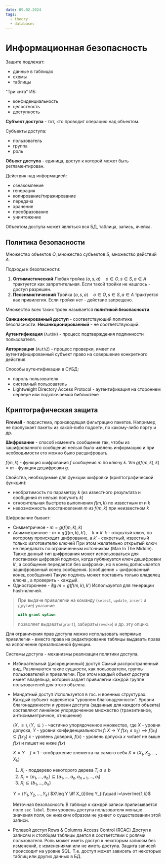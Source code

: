 ```yaml
---
date: 09.02.2024
tags:
  - theory
  - databases
---
```

# Информационная безопасность
Защите подлежат:
- данные в таблицах
- схемы
- таблицы

"Три кита" ИБ:
- конфиденциальность
- целостность
- доступность

**Субъект доступа** - тот, кто проводит операцию над объектом.

Субъекты доступа:
- пользователь
- группа
- роль

**Объект доступа** - единица, доступ к которой может быть регламентирован.

Действия над информацией:
- ознакомление
- генерация
- копирование/тиражирование
- передача
- хранение
- преобразование
- уничтожение

Объектом доступа может являться вся БД, таблица, запись, ячейка.

## Политика безопасности
Множество объектов $O$, множество субъектов $S$, множество действий $A$.

Подходы к безопасности:
1. **Оптимистический**
   Любая тройка $\langle o,s,a\rangle\quad o\in O, s\in S, a\in A$ трактуется как запретительная. Если такой тройки не нашлось - доступ разрешен.
2. **Пессимистический**
   Тройка $\langle o,s,a\rangle\quad o\in O, s\in S, a\in A$ трактуется как привилегия. Если тройки нет - действие запрещено.

Множество всех таких троек называется **политикой безопасности**.

**Санкционированный доступ** - соответствующий политике безопасности. **Несанкционированный** - не соответствующий.

**Аутентификация** (`AuthN`) - процесс подтверждения подлинности пользователя.

**Авторизация** (`AuthZ`) - процесс проверки, имеет ли аутентифицированный субъект право на совершение конкретного действия.

Способы аутентификации в СУБД:
- пароль пользователя
- системный пользователь
- Lightweight Directory Access Protocol - аутентификация на стороннем сервере или подключаемой библиотеке

## Криптографическая защита
**Firewall** - подсистема, производящая фильтрацию пакетов. Например, не пропускает пакеты из какой-либо подсети, по какому-либо порту и др.

**Шифрование** - способ изменить сообщение так, чтобы из зашифрованного сообщения нельзя было извлечь информацию и при необходимости его можно было расшифровать.

$f(m,k)$ - функция шифрования $f$ сообщения $m$ по ключу $k$.
$\forall m \;g(f(m,k),k)=m$ - функция дешифровки $g$.

Свойства, необходимые для функции шифровки (криптографической функции):
- необратимость по параметру $k$ (из известного результата и сообщения $m$ нельзя получить $k$)
- относительная быстрота выполнения $f(m,k)$ по известным $m$ и $k$
- невозможность восстановления $m$ из $f(m,k)$ при неизвестном $k$

Шифрование бывает:
- Симметричное - $m=g(f(m,k),k)$
- Асимметричное - $m=g(f(m,k),k'),\quad k\neq k'$
  $k$ - открытый ключ, по которому происходит шифрование, а $k'$ - секретный, известный только изготовителю ключей
  При этом желательно открытый ключ не передавать по ограниченным источникам (Man In The Middle).
  Также данный тип шифрования может использоваться для постановки цифровой подписи, когда публикуется ключ дешифровки $k'$, а сообщение передается без шифровки, но в конец дописывается зашифрованный конец сообщения. (сообщение + шифрованный конец сообщения) Такую подпись может поставить только владелец ключа., а проверить - каждый.
- Одностороннее - $\nexists g\; m=g(f(m,k),k')$
  Используется для генерации hash-ключей.

> При выдаче привилегии на команду (`select`, `update`, `insert` и другие) указание
> ```sql
> with grant option
> ```
> позволяет выдавать(`grant`), забирать(`revoke`) и др. эту опцию.

Для ограничения прав доступа можно использовать непрямые привилегии - вместо права на редактирование таблицы выдавать права на исполнение презаписанной функции.

Системы доступа - механизмы реализации политики доступа.
- Избирательный (дискреционный) доступ
  Самый распространенный вид.
  Различаются такие сущности, как пользователи, группы пользователей и привилегии. При этом каждый объект доступа имеет владельца, который задает привилегии каждой группе пользователей для этого объекта.
- Мандатный доступ
  Используется в гос. и военных структурах.
  Каждый субъект наделяется "уровнем благонадежности". Уровни благонадежности и уровни доступа (заданные для каждого объекта) составляют линейное упорядоченное множество (транзитивное, антисимметричное, отношение)
  
  $\langle X, \leq \rangle, \langle Y, \subseteq\rangle$ - частично упорядоченное множество, где $X$ - уровни допуска, $Y$ - уровни конфиденциальности
  $f:\;X\to Y$
  $f(x_{1}\leq x_{2})\implies f(x_{1}) \subseteq f(x_{2})$
  $x$ - уровень доверия, $f(x)$ - уровень допуска
  $x$ читает не выше $f(x)$ и пишет не ниже $f(x)$
  
  $X=Y\quad f=1$ - отображение элемента на самого себя
  $X=\langle X_{1}, X_{2}, \dots, X_{k}\rangle$
  1. $X_{i}$ - поддерево некоторого дерева $T_{i}$   $a\leq b$
  2. $X_{i}=\{a_{1},\dots,a_{n}\}\subseteq\{a_{1},\dots,a_{n},a_{n+1},\dots,a_{l}\}$
  3. $X_{i}\subseteq\{b_{1},\dots, b_{n}\}$

  $Y=\langle Y_{1}, Y_{2}, \dots, Y_{k}\rangle$
  $X\leq Y \iff X_{i}\leq Y_{i}\quad i=\overline{1,k}$
  
  Меточная безопасность
  В таблице к каждой записи приписывается поле `sec label`. Если уровень доступа пользователя меньше значения поля, он никаким образом не узнает о существовании этой записи.
- Ролевой доступ
  Rows & Columns Access Control (RCAC)
  Доступ к записям и столбцам таблицы дается в соответствии с ролями пользователя. Роль может иметь доступ к некоторым записям без изменений, с изменениями или не иметь доступа.
  Защита записей происходит на уровне SQL. Т.е. доступ может зависеть от некоторых таблиц или других данных в БД.